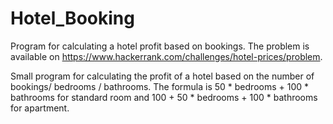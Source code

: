 # Hotel_Booking
Program for calculating a hotel profit based on bookings. The problem is available on https://www.hackerrank.com/challenges/hotel-prices/problem.

Small program for calculating the profit of a hotel based on the number of bookings/ bedrooms / bathrooms.
The formula is 50 * bedrooms + 100 * bathrooms for standard room and 100 + 50 * bedrooms + 100 * bathrooms for apartment.
